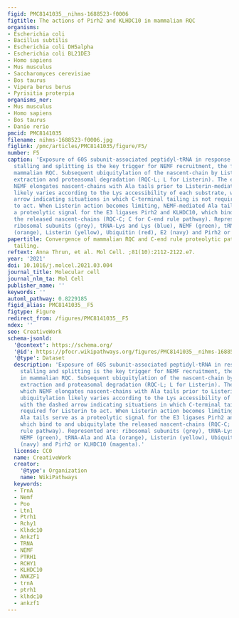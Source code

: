 ```yaml
---
figid: PMC8141035__nihms-1688523-f0006
figtitle: The actions of Pirh2 and KLHDC10 in mammalian RQC
organisms:
- Escherichia coli
- Bacillus subtilis
- Escherichia coli DH5alpha
- Escherichia coli BL21DE3
- Homo sapiens
- Mus musculus
- Saccharomyces cerevisiae
- Bos taurus
- Vipera berus berus
- Pyrisitia proterpia
organisms_ner:
- Mus musculus
- Homo sapiens
- Bos taurus
- Danio rerio
pmcid: PMC8141035
filename: nihms-1688523-f0006.jpg
figlink: /pmc/articles/PMC8141035/figure/F5/
number: F5
caption: 'Exposure of 60S subunit-associated peptidyl-tRNA in response to ribosome
  stalling and splitting is the key trigger for NEMF recruitment, the first step in
  mammalian RQC. Subsequent ubiquitylation of the nascent-chain by Listerin promotes
  extraction and proteasomal degradation (RQC-L; L for Listerin). The extent to which
  NEMF elongates nascent-chains with Ala tails prior to Listerin-mediated ubiquitylation
  likely varies according to the Lys accessibility of each substrate, with the dashed
  arrow indicating situations in which C-terminal tailing is not required for Listerin
  to act. When Listerin action becomes limiting, NEMF-mediated Ala tails serve as
  a proteolytic signal for the E3 ligases Pirh2 and KLHDC10, which bind to and ubiquitylate
  the released nascent-chains (RQC-C; C for C-end rule pathway). Represented are:
  ribosomal subunits (grey), tRNA-Lys and Lys (blue), NEMF (green), tRNA-Ala and Ala
  (orange), Listerin (yellow), Ubiquitin (red), E2 (navy) and Pirh2 or KLHDC10 (magenta).'
papertitle: Convergence of mammalian RQC and C-end rule proteolytic pathways via alanine
  tailing.
reftext: Anna Thrun, et al. Mol Cell. ;81(10):2112-2122.e7.
year: '2021'
doi: 10.1016/j.molcel.2021.03.004
journal_title: Molecular cell
journal_nlm_ta: Mol Cell
publisher_name: ''
keywords: ''
automl_pathway: 0.8229185
figid_alias: PMC8141035__F5
figtype: Figure
redirect_from: /figures/PMC8141035__F5
ndex: ''
seo: CreativeWork
schema-jsonld:
  '@context': https://schema.org/
  '@id': https://pfocr.wikipathways.org/figures/PMC8141035__nihms-1688523-f0006.html
  '@type': Dataset
  description: 'Exposure of 60S subunit-associated peptidyl-tRNA in response to ribosome
    stalling and splitting is the key trigger for NEMF recruitment, the first step
    in mammalian RQC. Subsequent ubiquitylation of the nascent-chain by Listerin promotes
    extraction and proteasomal degradation (RQC-L; L for Listerin). The extent to
    which NEMF elongates nascent-chains with Ala tails prior to Listerin-mediated
    ubiquitylation likely varies according to the Lys accessibility of each substrate,
    with the dashed arrow indicating situations in which C-terminal tailing is not
    required for Listerin to act. When Listerin action becomes limiting, NEMF-mediated
    Ala tails serve as a proteolytic signal for the E3 ligases Pirh2 and KLHDC10,
    which bind to and ubiquitylate the released nascent-chains (RQC-C; C for C-end
    rule pathway). Represented are: ribosomal subunits (grey), tRNA-Lys and Lys (blue),
    NEMF (green), tRNA-Ala and Ala (orange), Listerin (yellow), Ubiquitin (red), E2
    (navy) and Pirh2 or KLHDC10 (magenta).'
  license: CC0
  name: CreativeWork
  creator:
    '@type': Organization
    name: WikiPathways
  keywords:
  - TrnA
  - Nemf
  - Poo
  - Ltn1
  - Ptrh1
  - Rchy1
  - Klhdc10
  - Ankzf1
  - TRNA
  - NEMF
  - PTRH1
  - RCHY1
  - KLHDC10
  - ANKZF1
  - trnA
  - ptrh1
  - klhdc10
  - ankzf1
---
```

